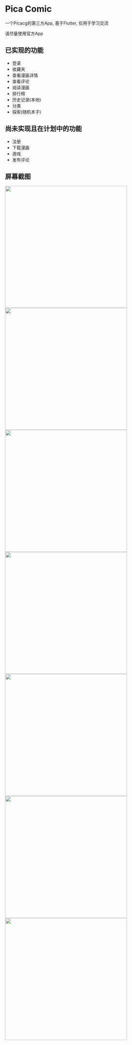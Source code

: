 # Pica Comic

一个Picacg的第三方App, 基于Flutter, 仅用于学习交流

请尽量使用官方App

## 已实现的功能
- 登录
- 收藏夹
- 查看漫画详情
- 查看评论
- 阅读漫画
- 排行榜
- 历史记录(本地)
- 分类
- 探索(随机本子)


## 尚未实现且在计划中的功能
- 注册
- 下载漫画
- 游戏
- 发布评论

## 屏幕截图
<img src="screenshots/1.png" style="width: 400px"><img src="screenshots/2.png" style="width: 400px"><img src="screenshots/3.png" style="width: 400px"><img src="screenshots/4.png" style="width: 400px"><img src="screenshots/5.png" style="width: 400px"><img src="screenshots/6.png" style="width: 400px"><img src="screenshots/7.png" style="width: 400px">

